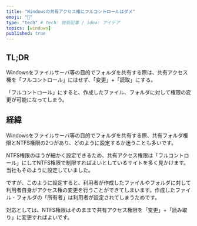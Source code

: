 ```yaml
---
title: "Windowsの共有アクセス権にフルコントロールはダメ"
emoji: "💭"
type: "tech" # tech: 技術記事 / idea: アイデア
topics: [windows]
published: true
---
```

## TL;DR
Windowsをファイルサーバ等の目的でフォルダを共有する際は、共有アクセス権を「フルコントロール」にはせず、「変更」+「読取」にする。

「フルコントロール」にすると、作成したファイル、フォルダに対して権限の変更が可能になってしまう。

## 経緯
Windowsをファイルサーバ等の目的でフォルダを共有する際、共有フォルダ権限とNTFS権限の2つがあり、どのように設定するか迷うことも多いです。

NTFS権限のほうが細かく設定できるため、共有アクセス権限は「フルコントロール」にしてNTFS権限で制限すればよいとしているサイトを多く見かけます。当社もそのように設定していました。

ですが、このように設定すると、利用者が作成したファイルやフォルダに対して利用者自身がアクセス権の変更を行うことができてしまいます。作成したファイル・フォルダの「所有者」は利用者が設定されてしまうためです。

対応としては、NTFS権限はそのままで共有アクセス権限を「変更」+「読み取り」に変更すればよいです。
